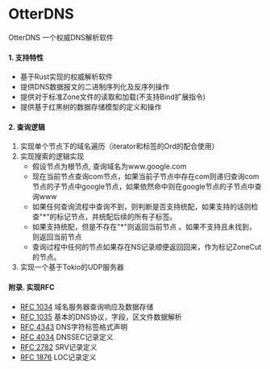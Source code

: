 # OtterDNS

OtterDNS 一个权威DNS解析软件

#### 1. 支持特性

- 基于Rust实现的权威解析软件
- 提供DNS数据报文的二进制序列化及反序列操作
- 提供对于标准Zone文件的读取和加载(不支持Bind扩展指令)
- 提供基于红黑树的数据存储模型的定义和操作

#### 2. 查询逻辑
1. 实现单个节点下的域名遍历（iterator和标签的Ord的配合使用）
2. 实现搜索的逻辑实现
    - 假设节点为根节点, 查询域名为www.google.com
    - 现在当前节点查询com节点，如果当前子节点中存在com则递归查询com节点的子节点中google节点，如果依然命中则在google节点的子节点中查询www 
    - 如果任何查询流程中查询不到，则判断是否支持统配，如果支持的话则检查"*"的标记节点，并统配后续的所有子标签。
    - 如果支持统配，但是不存在"*"则返回当前节点 。如果不支持且未找到，则返回当前节点
    - 查询过程中任何的节点如果存在NS记录顺便返回回来，作为标记ZoneCut的节点。
3.  实现一个基于Tokio的UDP服务器

#### 附录. 实现RFC

- [RFC 1034](https://tools.ietf.org/html/rfc1034) 域名服务器查询响应及数据存储
- [RFC 1035](https://tools.ietf.org/html/rfc1035) 基本的DNS协议，字段，区文件数据解析
- [RFC 4343](https://tools.ietf.org/html/rfc4343) DNS字符标签格式声明
- [RFC 4034](https://tools.ietf.org/html/rfc4343) DNSSEC记录定义
- [RFC 2782](https://tools.ietf.org/html/rfc2782) SRV记录定义
- [RFC 1876](https://tools.ietf.org/html/rfc1876) LOC记录定义
